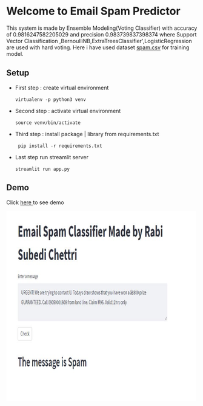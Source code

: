 # Welcome to Email Spam Predictor

This system is made by Ensemble Modeling(Voting Classifier) with accuracy of 0.9816247582205029
and  precision 0.983739837398374 where Support Vector Classification ,BernoulliNB,ExtraTreesClassifier',LogisticRegression 
are used with hard voting. Here i have used dataset [spam.csv](https://www.kaggle.com/uciml/sms-spam-collection-dataset) for training model.

## Setup

- First step : create virtual environment

      virtualenv -p python3 venv

- Second step : activate virtual environment

      source venv/bin/activate

- Third step : install package | library from requirements.txt

       pip install -r requirements.txt

- Last step run streamlit server

      streamlit run app.py

## Demo

Click [here ](https://emailspampredictor.herokuapp.com/) to see demo

<img src="https://github.com/rabisubedichettri/email_spam_predictor/blob/main/demo.jpg" alt="demo" style="height: 500px; width:500px;"/>
